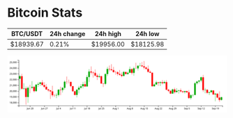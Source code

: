 # Bitcoin Stats

BTC/USDT|24h change|24h high|24h low|
|---|---|---|---|
|$18939.67|0.21%|$19956.00|$18125.98|

<img src="./chart.svg">
